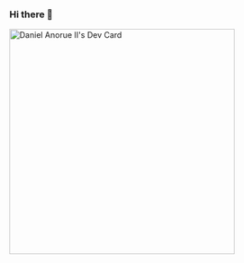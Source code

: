 ### Hi there 👋

<!--
**Mechamorph1903/Mechamorph1903** is a ✨ _special_ ✨ repository because its `README.md` (this file) appears on your GitHub profile.

Here are some ideas to get you started:

- 🔭 I’m currently working on ...
- 🌱 I’m currently learning ...
- 👯 I’m looking to collaborate on ...
- 🤔 I’m looking for help with ...
- 💬 Ask me about ...
- 📫 How to reach me: ...
- 😄 Pronouns: ...
- ⚡ Fun fact: ...
-->

<a href="https://app.daily.dev/Technomorph19"><img src="https://api.daily.dev/devcards/ddb0d2d3dce8414e83b2046ec4f60f07.png?r=y58" width="400" alt="Daniel Anorue II's Dev Card"/></a>
